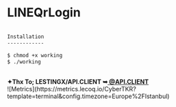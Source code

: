 # LINEQrLogin
```bash

Installation
------------

$ chmod +x working
$ ./working
```
<html>
 <br/><b>✦Thx To; LESTINGX/API.CLIENT ➥<a href="https://github.com/LESTINGX/API.CLIENT" title="@API.CLIENT"> @API.CLIENT </a></b>
</br>
</body></a>
 </html>
![Metrics](https://metrics.lecoq.io/CyberTKR?template=terminal&config.timezone=Europe%2FIstanbul)
